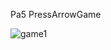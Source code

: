 Pa5 PressArrowGame

![game1](https://user-images.githubusercontent.com/25226462/39955155-791accb6-55f4-11e8-8ced-cf27c8e02e50.jpg)

